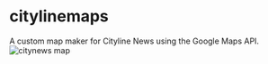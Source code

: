 # citylinemaps
A custom map maker for Cityline News using the Google Maps API.
![citynews map](blob:https://imgur.com/bc919e98-2317-48fd-9653-06df459c1963)
